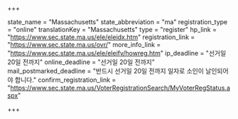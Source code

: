 +++

state_name = "Massachusetts"
state_abbreviation = "ma"
registration_type = "online"
translationKey = "Massachusetts"
type = "register"
hp_link = "https://www.sec.state.ma.us/ele/eleidx.htm"
registration_link = "https://www.sec.state.ma.us/ovr/"
more_info_link = "https://www.sec.state.ma.us/ele/eleifv/howreg.htm"
ip_deadline = "선거일 20일 전까지"
online_deadline = "선거일 20일 전까지"
mail_postmarked_deadline = "반드시 선거일 20일 전까지 일자로 소인이 날인되어야 합니다."
confirm_registration_link = "https://www.sec.state.ma.us/VoterRegistrationSearch/MyVoterRegStatus.aspx"

+++